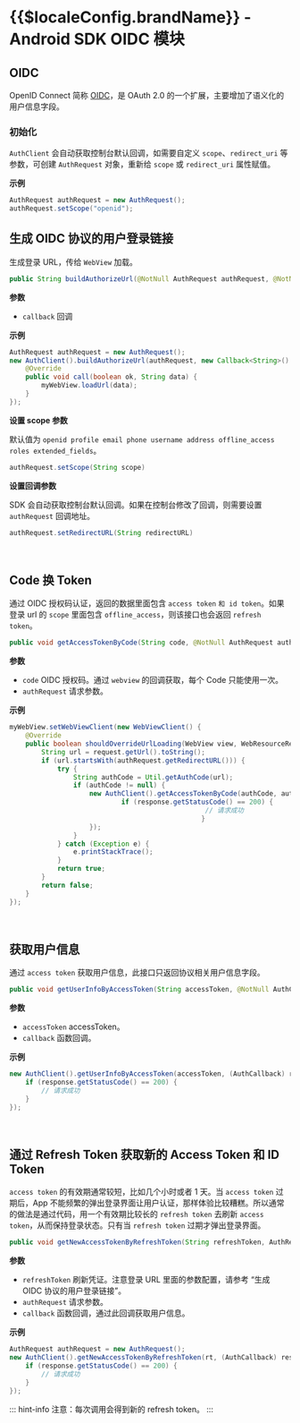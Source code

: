 # {{$localeConfig.brandName}} - Android SDK OIDC 模块

<LastUpdated/>

## OIDC 

OpenID Connect 简称 [OIDC](https://docs.authing.cn/v2/apn/#关于-oidc)，是 OAuth 2.0 的一个扩展，主要增加了语义化的用户信息字段。

### 初始化

`AuthClient` 会自动获取控制台默认回调，如需要自定义 `scope`、`redirect_uri` 等参数，可创建 `AuthRequest` 对象，重新给 `scope` 或 `redirect_uri` 属性赋值。

**示例**

```java
AuthRequest authRequest = new AuthRequest();
authRequest.setScope("openid");
```



## 生成 OIDC 协议的用户登录链接

生成登录 URL，传给 `WebView` 加载。

```java
public String buildAuthorizeUrl(@NotNull AuthRequest authRequest, @NotNull Callback<String> callback)
```

**参数**

* `callback` 回调

**示例**

```java
AuthRequest authRequest = new AuthRequest();
new AuthClient().buildAuthorizeUrl(authRequest, new Callback<String>() {
  	@Override
  	public void call(boolean ok, String data) {
    	myWebView.loadUrl(data);
  	}
});
```

**设置 scope 参数**

默认值为 `openid profile email phone username address offline_access roles extended_fields`。

```java
authRequest.setScope(String scope)
```

**设置回调参数**

SDK 会自动获取控制台默认回调。如果在控制台修改了回调，则需要设置 `authRequest` 回调地址。

```java
authRequest.setRedirectURL(String redirectURL)
```

<br>

## Code 换 Token

通过 OIDC 授权码认证，返回的数据里面包含 `access token` `和 id token`。如果登录 url 的 `scope` 里面包含 `offline_access`，则该接口也会返回 `refresh token`。

```java
public void getAccessTokenByCode(String code, @NotNull AuthRequest authRequest, @NotNull AuthCallback callback)
```

**参数**

* `code` OIDC 授权码。通过 `webview` 的回调获取，每个 Code 只能使用一次。
* `authRequest` 请求参数。

**示例**

```java
myWebView.setWebViewClient(new WebViewClient() {
    @Override
    public boolean shouldOverrideUrlLoading(WebView view, WebResourceRequest request) {
        String url = request.getUrl().toString();
        if (url.startsWith(authRequest.getRedirectURL())) {
            try {
                String authCode = Util.getAuthCode(url);
                if (authCode != null) {
                    new AuthClient().getAccessTokenByCode(authCode, authRequest, (AuthCallback) response -> {
                        	if (response.getStatusCode() == 200) {
       											 // 请求成功
   												}
                    });
                }
            } catch (Exception e) {
                e.printStackTrace();
            }
            return true;
        }
        return false;
    }
});
```

<br>

## 获取用户信息

通过 `access token` 获取用户信息，此接口只返回协议相关用户信息字段。

```java
public void getUserInfoByAccessToken(String accessToken, @NotNull AuthCallback callback)
```

**参数**

* `accessToken` accessToken。
* `callback` 函数回调。

**示例**

```java
new AuthClient().getUserInfoByAccessToken(accessToken, (AuthCallback) response -> {
    if (response.getStatusCode() == 200) {
        // 请求成功
    }
});
```

<br>

## 通过 Refresh Token 获取新的 Access Token 和 ID Token

`access token` 的有效期通常较短，比如几个小时或者 1 天。当 `access token` 过期后，App 不能频繁的弹出登录界面让用户认证，那样体验比较糟糕。所以通常的做法是通过代码，用一个有效期比较长的 `refresh token` 去刷新 `access token`，从而保持登录状态。只有当 `refresh token` 过期才弹出登录界面。

```java
public void getNewAccessTokenByRefreshToken(String refreshToken, AuthRequest authRequest, @NotNull AuthCallback callback)
```

**参数**

* `refreshToken` 刷新凭证。注意登录 URL 里面的参数配置，请参考 “生成 OIDC 协议的用户登录链接”。
* `authRequest` 请求参数。
* `callback` 函数回调，通过此回调获取用户信息。

**示例**

```java
AuthRequest authRequest = new AuthRequest();
new AuthClient().getNewAccessTokenByRefreshToken(rt, (AuthCallback) response -> {
    if (response.getStatusCode() == 200) {
        // 请求成功
    }
});
```

::: hint-info
注意：每次调用会得到新的 refresh token。
:::

